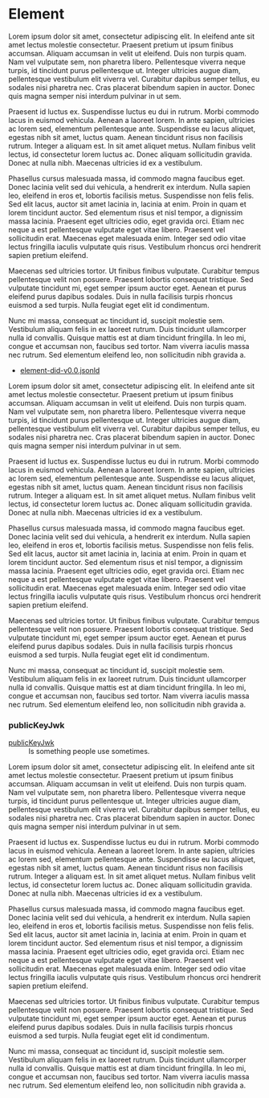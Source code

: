 # Element

Lorem ipsum dolor sit amet, consectetur adipiscing elit. In eleifend ante sit amet lectus molestie consectetur. Praesent pretium ut ipsum finibus accumsan. Aliquam accumsan in velit ut eleifend. Duis non turpis quam. Nam vel vulputate sem, non pharetra libero. Pellentesque viverra neque turpis, id tincidunt purus pellentesque ut. Integer ultricies augue diam, pellentesque vestibulum elit viverra vel. Curabitur dapibus semper tellus, eu sodales nisi pharetra nec. Cras placerat bibendum sapien in auctor. Donec quis magna semper nisi interdum pulvinar in ut sem.

Praesent id luctus ex. Suspendisse luctus eu dui in rutrum. Morbi commodo lacus in euismod vehicula. Aenean a laoreet lorem. In ante sapien, ultricies ac lorem sed, elementum pellentesque ante. Suspendisse eu lacus aliquet, egestas nibh sit amet, luctus quam. Aenean tincidunt risus non facilisis rutrum. Integer a aliquam est. In sit amet aliquet metus. Nullam finibus velit lectus, id consectetur lorem luctus ac. Donec aliquam sollicitudin gravida. Donec at nulla nibh. Maecenas ultricies id ex a vestibulum.

Phasellus cursus malesuada massa, id commodo magna faucibus eget. Donec lacinia velit sed dui vehicula, a hendrerit ex interdum. Nulla sapien leo, eleifend in eros et, lobortis facilisis metus. Suspendisse non felis felis. Sed elit lacus, auctor sit amet lacinia in, lacinia at enim. Proin in quam et lorem tincidunt auctor. Sed elementum risus et nisl tempor, a dignissim massa lacinia. Praesent eget ultricies odio, eget gravida orci. Etiam nec neque a est pellentesque vulputate eget vitae libero. Praesent vel sollicitudin erat. Maecenas eget malesuada enim. Integer sed odio vitae lectus fringilla iaculis vulputate quis risus. Vestibulum rhoncus orci hendrerit sapien pretium eleifend.

Maecenas sed ultricies tortor. Ut finibus finibus vulputate. Curabitur tempus pellentesque velit non posuere. Praesent lobortis consequat tristique. Sed vulputate tincidunt mi, eget semper ipsum auctor eget. Aenean et purus eleifend purus dapibus sodales. Duis in nulla facilisis turpis rhoncus euismod a sed turpis. Nulla feugiat eget elit id condimentum.

Nunc mi massa, consequat ac tincidunt id, suscipit molestie sem. Vestibulum aliquam felis in ex laoreet rutrum. Duis tincidunt ullamcorper nulla id convallis. Quisque mattis est at diam tincidunt fringilla. In leo mi, congue et accumsan non, faucibus sed tortor. Nam viverra iaculis massa nec rutrum. Sed elementum eleifend leo, non sollicitudin nibh gravida a.

- [element-did-v0.0.jsonld](../element-did-v0.0.jsonld)

Lorem ipsum dolor sit amet, consectetur adipiscing elit. In eleifend ante sit amet lectus molestie consectetur. Praesent pretium ut ipsum finibus accumsan. Aliquam accumsan in velit ut eleifend. Duis non turpis quam. Nam vel vulputate sem, non pharetra libero. Pellentesque viverra neque turpis, id tincidunt purus pellentesque ut. Integer ultricies augue diam, pellentesque vestibulum elit viverra vel. Curabitur dapibus semper tellus, eu sodales nisi pharetra nec. Cras placerat bibendum sapien in auctor. Donec quis magna semper nisi interdum pulvinar in ut sem.

Praesent id luctus ex. Suspendisse luctus eu dui in rutrum. Morbi commodo lacus in euismod vehicula. Aenean a laoreet lorem. In ante sapien, ultricies ac lorem sed, elementum pellentesque ante. Suspendisse eu lacus aliquet, egestas nibh sit amet, luctus quam. Aenean tincidunt risus non facilisis rutrum. Integer a aliquam est. In sit amet aliquet metus. Nullam finibus velit lectus, id consectetur lorem luctus ac. Donec aliquam sollicitudin gravida. Donec at nulla nibh. Maecenas ultricies id ex a vestibulum.

Phasellus cursus malesuada massa, id commodo magna faucibus eget. Donec lacinia velit sed dui vehicula, a hendrerit ex interdum. Nulla sapien leo, eleifend in eros et, lobortis facilisis metus. Suspendisse non felis felis. Sed elit lacus, auctor sit amet lacinia in, lacinia at enim. Proin in quam et lorem tincidunt auctor. Sed elementum risus et nisl tempor, a dignissim massa lacinia. Praesent eget ultricies odio, eget gravida orci. Etiam nec neque a est pellentesque vulputate eget vitae libero. Praesent vel sollicitudin erat. Maecenas eget malesuada enim. Integer sed odio vitae lectus fringilla iaculis vulputate quis risus. Vestibulum rhoncus orci hendrerit sapien pretium eleifend.

Maecenas sed ultricies tortor. Ut finibus finibus vulputate. Curabitur tempus pellentesque velit non posuere. Praesent lobortis consequat tristique. Sed vulputate tincidunt mi, eget semper ipsum auctor eget. Aenean et purus eleifend purus dapibus sodales. Duis in nulla facilisis turpis rhoncus euismod a sed turpis. Nulla feugiat eget elit id condimentum.

Nunc mi massa, consequat ac tincidunt id, suscipit molestie sem. Vestibulum aliquam felis in ex laoreet rutrum. Duis tincidunt ullamcorper nulla id convallis. Quisque mattis est at diam tincidunt fringilla. In leo mi, congue et accumsan non, faucibus sed tortor. Nam viverra iaculis massa nec rutrum. Sed elementum eleifend leo, non sollicitudin nibh gravida a.

### publicKeyJwk

<dl>
  <dt><a href="#publicKeyJwk">publicKeyJwk</a></dt>
  <dd>Is something people use sometimes.</dd>
</dl>

Lorem ipsum dolor sit amet, consectetur adipiscing elit. In eleifend ante sit amet lectus molestie consectetur. Praesent pretium ut ipsum finibus accumsan. Aliquam accumsan in velit ut eleifend. Duis non turpis quam. Nam vel vulputate sem, non pharetra libero. Pellentesque viverra neque turpis, id tincidunt purus pellentesque ut. Integer ultricies augue diam, pellentesque vestibulum elit viverra vel. Curabitur dapibus semper tellus, eu sodales nisi pharetra nec. Cras placerat bibendum sapien in auctor. Donec quis magna semper nisi interdum pulvinar in ut sem.

Praesent id luctus ex. Suspendisse luctus eu dui in rutrum. Morbi commodo lacus in euismod vehicula. Aenean a laoreet lorem. In ante sapien, ultricies ac lorem sed, elementum pellentesque ante. Suspendisse eu lacus aliquet, egestas nibh sit amet, luctus quam. Aenean tincidunt risus non facilisis rutrum. Integer a aliquam est. In sit amet aliquet metus. Nullam finibus velit lectus, id consectetur lorem luctus ac. Donec aliquam sollicitudin gravida. Donec at nulla nibh. Maecenas ultricies id ex a vestibulum.

Phasellus cursus malesuada massa, id commodo magna faucibus eget. Donec lacinia velit sed dui vehicula, a hendrerit ex interdum. Nulla sapien leo, eleifend in eros et, lobortis facilisis metus. Suspendisse non felis felis. Sed elit lacus, auctor sit amet lacinia in, lacinia at enim. Proin in quam et lorem tincidunt auctor. Sed elementum risus et nisl tempor, a dignissim massa lacinia. Praesent eget ultricies odio, eget gravida orci. Etiam nec neque a est pellentesque vulputate eget vitae libero. Praesent vel sollicitudin erat. Maecenas eget malesuada enim. Integer sed odio vitae lectus fringilla iaculis vulputate quis risus. Vestibulum rhoncus orci hendrerit sapien pretium eleifend.

Maecenas sed ultricies tortor. Ut finibus finibus vulputate. Curabitur tempus pellentesque velit non posuere. Praesent lobortis consequat tristique. Sed vulputate tincidunt mi, eget semper ipsum auctor eget. Aenean et purus eleifend purus dapibus sodales. Duis in nulla facilisis turpis rhoncus euismod a sed turpis. Nulla feugiat eget elit id condimentum.

Nunc mi massa, consequat ac tincidunt id, suscipit molestie sem. Vestibulum aliquam felis in ex laoreet rutrum. Duis tincidunt ullamcorper nulla id convallis. Quisque mattis est at diam tincidunt fringilla. In leo mi, congue et accumsan non, faucibus sed tortor. Nam viverra iaculis massa nec rutrum. Sed elementum eleifend leo, non sollicitudin nibh gravida a.
